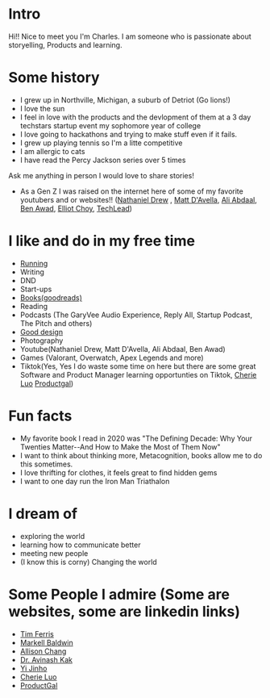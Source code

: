 
# Intro

Hi!! Nice to meet you I'm Charles. I am someone who is passionate about storyelling, Products and learning. 

# Some history
- I grew up in Northville, Michigan, a suburb of Detriot (Go lions!) 
- I love the sun
- I feel in love with the products and the devlopment of them at a 3 day techstars startup event my sophomore year of college
- I love going to hackathons and trying to make stuff even if it fails.
- I grew up playing tennis so I'm a litte competitive
- I am allergic to cats
- I have read the Percy Jackson series over 5 times

Ask me anything in person I would love to share stories!

- As a Gen Z I was raised on the internet here of some of my favorite youtubers and or websites!!
([Nathaniel Drew](https://www.youtube.com/channel/UCrdWRLq10OHuy7HmSckV3Vg) , [Matt D'Avella](https://www.youtube.com/user/blackboxfilmcompany), [Ali Abdaal](https://www.youtube.com/user/Sepharoth64), [Ben Awad](https://www.youtube.com/user/99baddawg), [Elliot Choy](https://www.youtube.com/channel/UCaQocIkdhh8TIi56LvLoViA), [TechLead](https://www.youtube.com/channel/UC4xKdmAXFh4ACyhpiQ_3qBw))

# I like and do in my free time

- [Running](https://www.strava.com/)
- Writing
- DND
- Start-ups
- [Books(goodreads)](https://www.goodreads.com/charlesgao)
- Reading
- Podcasts (The GaryVee Audio Experience, Reply All, Startup Podcast, The Pitch and others)
- [Good design](/)
- Photography
- Youtube(Nathaniel Drew, Matt D'Avella, Ali Abdaal, Ben Awad)
- Games (Valorant, Overwatch, Apex Legends and more)
- Tiktok(Yes, Yes I do waste some time on here but there are some great Software and Product Manager learning opportunties on Tiktok, [Cherie Luo](https://www.tiktok.com/@cherie.brooke?lang=en) [Productgal](ttps://www.tiktok.com/@productgal?lang=en))

# Fun facts

- My favorite book I read in 2020 was "The Defining Decade: Why Your Twenties Matter--And How to Make the Most of Them Now"
- I want to think about thinking more, Metacognition, books allow me to do this sometimes.
- I love thrifting for clothes, it feels great to find hidden gems
- I want to one day run the Iron Man Triathalon 

# I dream of

- exploring the world
- learning how to communicate better
- meeting new people
- (I know this is corny) Changing the world

# Some People I admire (Some are websites, some are linkedin links)
- [Tim Ferris](https://tim.blog/)
- [Markell Baldwin](http://markellbaldwin.com/)
- [Allison Chang](https://www.allisonc.design/about)
- [Dr. Avinash Kak](https://engineering.purdue.edu/kak/)
- [Yi Jinho](https://www.linkedin.com/in/jinho-yi-66bb1116a/)
- [Cherie Luo](https://www.linkedin.com/in/cherie-luo/)
- [ProductGal](https://www.tiktok.com/@productgal?lang=en)

